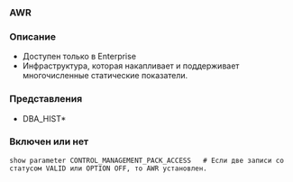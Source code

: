 ### AWR

### Описание
  - Доступен только в Enterprise
  - Инфраструктура, которая накапливает и поддерживает многочисленные статические показатели.

### Представления
  - DBA_HIST*
  
### Включен или нет
````
show parameter CONTROL_MANAGEMENT_PACK_ACCESS   # Если две записи со статусом VALID или OPTION OFF, то AWR установлен.
````